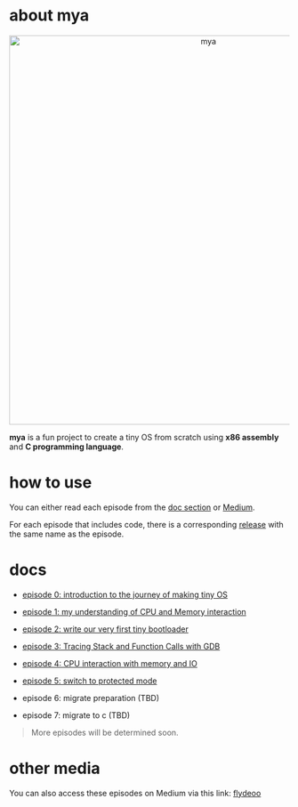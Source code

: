 # about mya
<p align="center">
<img src="https://repository-images.githubusercontent.com/717717871/cb51134d-cf2a-4552-b633-7acae2573303" alt="mya" style="width: 700px;">
</p>

**mya** is a fun project to create a tiny OS from scratch using **x86 assembly** and **C programming language**.


# how to use
You can either read each episode from the [doc section](#docs) or [Medium](#other-media).

For each episode that includes code, there is a corresponding [release](https://github.com/flydeoo/mya/releases) with the same name as the episode.

# docs

- [episode 0: introduction to the journey of making tiny OS](https://github.com/flydeoo/mya/blob/main/docs/episode%200%3A%20introduction%20to%20the%20journey%20of%20making%20tiny%20OS.md)

- [episode 1: my understanding of CPU and Memory interaction](https://github.com/flydeoo/mya/blob/main/docs/episode%201%3A%20my%20understanding%20of%20CPU%20and%20Memory%20interaction.md)

- [episode 2: write our very first tiny bootloader](https://github.com/flydeoo/mya/blob/main/docs/episode%202%3A%20write%20our%20very%20first%20tiny%20bootloader.md) 

- [episode 3: Tracing Stack and Function Calls with GDB](https://github.com/flydeoo/mya/blob/main/docs/episode3%3A%20Tracing%20Stack%20and%20Function%20Calls%20with%20GDB.md)

- [episode 4: CPU interaction with memory and IO](https://github.com/flydeoo/mya/blob/main/docs/episode%204%3A%20CPU%20interaction%20with%20memory%20and%20IO.md)

- [episode 5: switch to protected mode](https://github.com/flydeoo/mya/blob/main/docs/episode%205%3A%20switch%20to%20protected%20mode.md)

- episode 6: migrate preparation (TBD)

- episode 7: migrate to c (TBD)


>  More episodes will be determined soon.



# other media

You can also access these episodes on Medium via this link: [flydeoo](https://medium.com/@thisisflydeoo)
